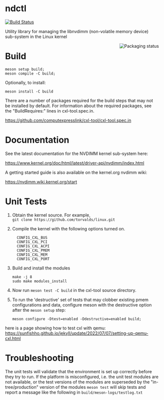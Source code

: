 # ndctl
[![Build Status](https://travis-ci.org/pmem/ndctl.svg?branch=master)](https://travis-ci.org/pmem/ndctl)

Utility library for managing the libnvdimm (non-volatile memory device)
sub-system in the Linux kernel
  
<a href="https://repology.org/project/ndctl/versions">
    <img src="https://repology.org/badge/vertical-allrepos/ndctl.svg" alt="Packaging status" align="right">
</a>

Build
=====

```
meson setup build;
meson compile -C build;
```

Optionally, to install:

```
meson install -C build
```

There are a number of packages required for the build steps that may not
be installed by default.   For information about the required packages,
see the "BuildRequires:" lines in cxl-tool.spec.in.

https://github.com/computexpresslink/cxl-tool/cxl-tool.spec.in

Documentation
=============
See the latest documentation for the NVDIMM kernel sub-system here:
  
https://www.kernel.org/doc/html/latest/driver-api/nvdimm/index.html

A getting started guide is also available on the kernel.org nvdimm wiki:

https://nvdimm.wiki.kernel.org/start

Unit Tests
==========
1. Obtain the kernel source.  For example,  
  `git clone https://github.com/torvalds/linux.git`

1. Compile the kernel with the following options turned on.

   ```
	 CONFIG_CXL_BUS
	 CONFIG_CXL_PCI
	 CONFIG_CXL_ACPI
	 CONFIG_CXL_PMEM
	 CONFIG_CXL_MEM
	 CONFIG_CXL_PORT
   ```

1. Build and install the modules

   ```
   make -j 8
   sudo make modules_install
   ```

1. Now run `meson test -C build` in the cxl-tool source directory.

1. To run the 'destructive' set of tests that may clobber existing pmem
   configurations and data, configure meson with the destructive option after the
   `meson setup` step:

   ```
   meson configure -Dtest=enabled -Ddestructive=enabled build;
   ```

here is a page showing how to test cxl with qemu:
https://sunfishho.github.io/jekyll/update/2022/07/07/setting-up-qemu-cxl.html

Troubleshooting
===============

The unit tests will validate that the environment is set up correctly
before they try to run. If the platform is misconfigured, i.e. the unit
test modules are not available, or the test versions of the modules are
superseded by the "in-tree/production" version of the modules `meson
test` will skip tests and report a message like the following in
`build/meson-logs/testlog.txt`
